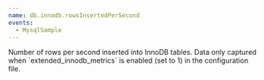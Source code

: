 ```yaml
---
name: db.innodb.rowsInsertedPerSecond
events:
  - MysqlSample
---
```


Number of rows per second inserted into InnoDB tables. Data only captured when \`extended\_innodb\_metrics\` is enabled (set to 1) in the configuration file.